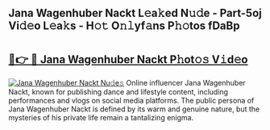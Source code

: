 ## Jana Wagenhuber Nackt L𝚎a𝚔ed N𝚞𝚍e - Part-5oj Vi𝚍𝚎o L𝚎a𝚔s - H𝚘𝚝 O𝚗𝚕yf𝚊ns P𝚑𝚘tos fDaBp

# <h2><a href="http://kf5bq1.oniu.top/?m=Jana+Wagenhuber+Nackt">🔗👉 🔴 Jana Wagenhuber Nackt P𝚑ot𝚘𝚜 V𝚒d𝚎o</a></h2>

[![Jana Wagenhuber Nackt Nu𝚍e𝚜](https://i.imgur.com/0qMVB7G.gif)](http://kf5bq1.oniu.top/?m=Jana+Wagenhuber+Nackt)
Online influencer Jana Wagenhuber Nackt, known for publishing dance and lifestyle content, including performances and vlogs on social media platforms. The public persona of Jana Wagenhuber Nackt is defined by its warm and genuine nature, but the mysteries of his private life remain a tantalizing enigma.  
